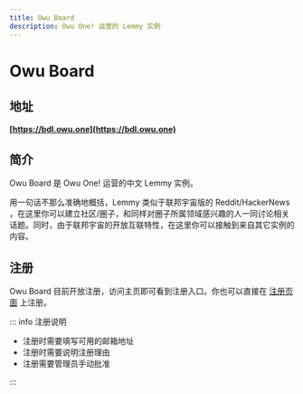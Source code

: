 ```yaml
---
title: Owu Board
description: Owu One! 运营的 Lemmy 实例
---
```


# Owu Board

## 地址

**[https://bdl.owu.one](https://bdl.owu.one)**

## 简介

Owu Board 是 Owu One! 运营的中文 Lemmy 实例。

用一句话不那么准确地概括，Lemmy 类似于联邦宇宙版的 Reddit/HackerNews ，在这里你可以建立社区/圈子，和同样对圈子所属领域感兴趣的人一同讨论相关话题。同时，由于联邦宇宙的开放互联特性，在这里你可以接触到来自其它实例的内容。

## 注册

Owu Board 目前开放注册，访问主页即可看到注册入口。你也可以直接在 [注册页面](https://bdl.owu.one/signup) 上注册。

::: info 注册说明

- 注册时需要填写可用的邮箱地址
- 注册时需要说明注册理由
- 注册需要管理员手动批准

:::
